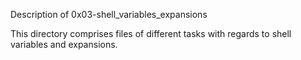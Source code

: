 Description of 0x03-shell_variables_expansions

This directory comprises files of different tasks with regards to shell variables and expansions.